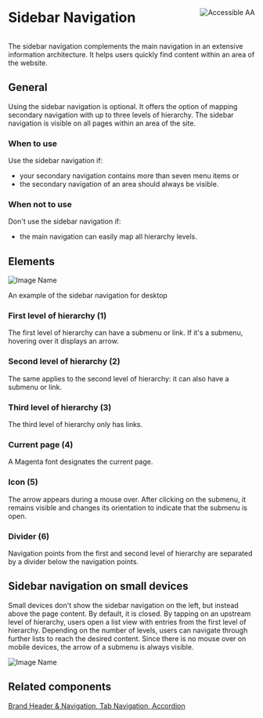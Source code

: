 <div style="display: inline-flex; align-items: center; justify-content: space-between; width: 100%;">
    <h1>Sidebar Navigation</h1>
    <img src="assets/aa.png" alt="Accessible AA" />
</div>

The sidebar navigation complements the main navigation in an extensive information architecture. It helps users quickly find content within an area of the website.

## General

Using the sidebar navigation is optional. It offers the option of mapping secondary navigation with up to three levels of hierarchy. The sidebar navigation is visible on all pages within an area of the site.

### When to use

Use the sidebar navigation if:

- your secondary navigation contains more than seven menu items or
- the secondary navigation of an area should always be visible.

### When not to use

Don't use the sidebar navigation if:

- the main navigation can easily map all hierarchy levels.

## Elements

![Image Name](assets/3_components/sidebar-navigation/sidebar-navigation-elements.png)

An example of the sidebar navigation for desktop

### First level of hierarchy (1)

The first level of hierarchy can have a submenu or link. If it's a submenu, hovering over it displays an arrow.

### Second level of hierarchy (2)

The same applies to the second level of hierarchy: it can also have a submenu or link.

### Third level of hierarchy (3)

The third level of hierarchy only has links.

### Current page (4)

A Magenta font designates the current page.

### Icon (5)

The arrow appears during a mouse over. After clicking on the submenu, it remains visible and changes its orientation to indicate that the submenu is open.

### Divider (6)

Navigation points from the first and second level of hierarchy are separated by a divider below the navigation points.

## Sidebar navigation on small devices

Small devices don't show the sidebar navigation on the left, but instead above the page content. By default, it is closed.
By tapping on an upstream level of hierarchy, users open a list view with entries from the first level of hierarchy.
Depending on the number of levels, users can navigate through further lists to reach the desired content.
Since there is no mouse over on mobile devices, the arrow of a submenu is always visible.

![Image Name](assets/3_components/sidebar-navigation/Sidebar-navigation-mobile.png)

## Related components

[Brand Header & Navigation, ](?path=/usage/components-brand-header-navigation--standard)
[Tab Navigation,  ](?path=/usage/components-tab-navigation--text-icon)
[Accordion ](?path=/usage/components-accordion--standard)
